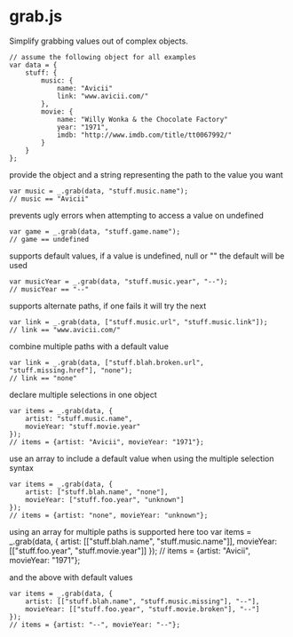 grab.js
=======

Simplify grabbing values out of complex objects.



	// assume the following object for all examples
	var data = {
		stuff: {
			music: {
				name: "Avicii"
				link: "www.avicii.com/"
			},
			movie: {
				name: "Willy Wonka & the Chocolate Factory"
				year: "1971",
				imdb: "http://www.imdb.com/title/tt0067992/"
			}
		}
	};


provide the object and a string representing the path to the value you want

	var music = _.grab(data, "stuff.music.name");
	// music == "Avicii"


prevents ugly errors when attempting to access a value on undefined

	var game = _.grab(data, "stuff.game.name");
	// game == undefined


supports default values, if a value is undefined, null or "" the default will be used

	var musicYear = _.grab(data, "stuff.music.year", "--");
	// musicYear == "--"


supports alternate paths, if one fails it will try the next

	var link = _.grab(data, ["stuff.music.url", "stuff.music.link"]);
	// link == "www.avicii.com/"


combine multiple paths with a default value

	var link = _.grab(data, ["stuff.blah.broken.url", "stuff.missing.href"], "none");
	// link == "none"


declare multiple selections in one object

	var items = _.grab(data, {
		artist: "stuff.music.name",
		movieYear: "stuff.movie.year"
	});
	// items = {artist: "Avicii", movieYear: "1971"};


use an array to include a default value when using the multiple selection syntax

	var items = _.grab(data, {
		artist: ["stuff.blah.name", "none"],
		movieYear: ["stuff.foo.year", "unknown"]
	});
	// items = {artist: "none", movieYear: "unknown"};


using an array for multiple paths is supported here too
	var items = _.grab(data, {
		artist: [["stuff.blah.name", "stuff.music.name"]],
		movieYear: [["stuff.foo.year", "stuff.movie.year"]]
	});
	// items = {artist: "Avicii", movieYear: "1971"};


and the above with default values

	var items = _.grab(data, {
		artist: [["stuff.blah.name", "stuff.music.missing"], "--"],
		movieYear: [["stuff.foo.year", "stuff.movie.broken"], "--"]
	});
	// items = {artist: "--", movieYear: "--"};